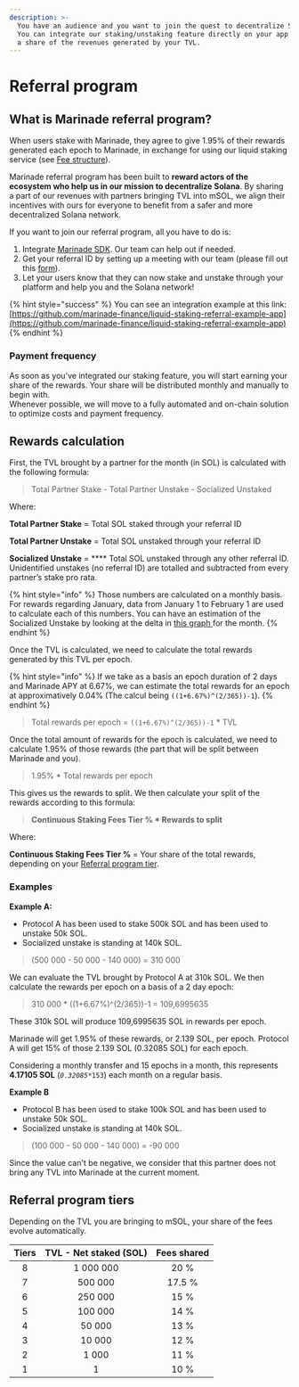 ```yaml
---
description: >-
  You have an audience and you want to join the quest to decentralize Solana?
  You can integrate our staking/unstaking feature directly on your app and earn
  a share of the revenues generated by your TVL.
---
```


# Referral program

## What is Marinade referral program?

When users stake with Marinade, they agree to give 1.95% of their rewards generated each epoch to Marinade, in exchange for using our liquid staking service (see [Fee structure](../faq/faq.md#what-fees-does-marinade-charge)). &#x20;

Marinade referral program has been built to **reward actors of the ecosystem who help us in our mission to decentralize Solana**. By sharing a part of our revenues with partners bringing TVL into mSOL, we align their incentives with ours for everyone to benefit from a safer and more decentralized Solana network.

If you want to join our referral program, all you have to do is:&#x20;

1. Integrate [Marinade SDK](../developers/marinade-ts-js-sdk.md). Our team can help out if needed.
2. Get your referral ID by setting up a meeting with our team (please fill out this [form](https://tally.so/r/mKa2gw)).&#x20;
3. Let your users know that they can now stake and unstake through your platform and help you and the Solana network!&#x20;

{% hint style="success" %}
You can see an integration example at this link: [https://github.com/marinade-finance/liquid-staking-referral-example-app](https://github.com/marinade-finance/liquid-staking-referral-example-app)
{% endhint %}

### Payment frequency

As soon as you've integrated our staking feature, you will start earning your share of the rewards. Your share will be distributed monthly and manually to begin with. \
Whenever possible, we will move to a fully automated and on-chain solution to optimize costs and payment frequency.&#x20;

## Rewards calculation

First, the TVL brought by a partner for the month (in SOL) is calculated with the following formula:&#x20;

> Total Partner Stake - Total Partner Unstake - Socialized Unstaked

Where:&#x20;

**Total Partner Stake** = Total SOL staked through your referral ID

**Total Partner Unstake** = Total SOL unstaked through your referral ID

**Socialized Unstake** = **** Total SOL unstaked through any other referral ID. Unidentified unstakes (no referral ID) are totalled and subtracted from every partner’s stake pro rata.

{% hint style="info" %}
Those numbers are calculated on a monthly basis. For rewards regarding January, data from January 1 to February 1 are used to calculate each of this numbers. You can have an estimation of the Socialized Unstake by looking at the delta in [this graph ](https://stats.marinade.finance/d/sqUQd1Onk/marinade-kpi-dashboard?orgId=1\&viewPanel=57)for the month.
{% endhint %}

Once the TVL is calculated, we need to calculate the total rewards generated by this TVL per epoch.&#x20;

{% hint style="info" %}
If we take as a basis an epoch duration of 2 days and Marinade APY at 6.67%, we can estimate the total rewards for an epoch at approximatively 0.04% (The calcul being `((1+6.67%)^(2/365))-1`).&#x20;
{% endhint %}

> Total rewards per epoch =  `((1+6.67%)^(2/365))-1` \* TVL

Once the total amount of rewards for the epoch is calculated, we need to calculate 1.95% of those rewards (the part that will be split between Marinade and you).

> 1.95% \* Total rewards per epoch

This gives us the rewards to split. We then calculate your split of the rewards according to this formula:&#x20;

> **Continuous Staking Fees Tier % \* Rewards to split**

Where:&#x20;

**Continuous Staking Fees Tier %** = Your share of the total rewards, depending on your [Referral program tier](referral-program.md#undefined).&#x20;

### Examples

**Example A:**&#x20;

* Protocol A has been used to stake 500k SOL and has been used to unstake 50k SOL.
* Socialized unstake is standing at 140k SOL.&#x20;

> (500 000 - 50 000 - 140 000) = 310 000

We can evaluate the TVL brought by Protocol A at 310k SOL. We then calculate the rewards per epoch on a basis of a 2 day epoch:&#x20;

> 310 000 \* ((1+6.67%)^(2/365))-1 = 109,6995635

These 310k SOL will produce 109,6995635 SOL in rewards per epoch.&#x20;

Marinade will get 1.95% of these rewards, or 2.139 SOL, per epoch. Protocol A will get 15% of those 2.139 SOL (0.32085 SOL) for each epoch.

Considering a monthly transfer and 15 epochs in a month, this represents **4.17105 SOL** (_`0.32085*`_`153`) each month on a regular basis.

**Example B**

* Protocol B has been used to stake 100k SOL and has been used to unstake 50k SOL.
* Socialized unstake is standing at 140k SOL.&#x20;

> (100 000 - 50 000 - 140 000) = -90 000

Since the value can't be negative, we consider that this partner does not bring any TVL into Marinade at the current moment.&#x20;

## Referral program tiers

Depending on the TVL you are bringing to mSOL, your share of the fees evolve automatically.&#x20;

| Tiers | TVL - Net staked (SOL) | Fees shared |
| :---: | :--------------------: | :---------: |
|   8   |        1 000 000       |     20 %    |
|   7   |         500 000        |    17.5 %   |
|   6   |         250 000        |     15 %    |
|   5   |         100 000        |     14 %    |
|   4   |         50 000         |     13 %    |
|   3   |         10 000         |     12 %    |
|   2   |          1 000         |     11 %    |
|   1   |            1           |     10 %    |

